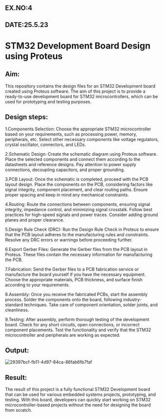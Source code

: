 ## EX.NO:4
## DATE:25.5.23

# STM32 Development Board Design using Proteus
## Aim:
This repository contains the design files for an STM32 Development board created using Proteus software. The aim of this project is to provide a ready-to-use development board for STM32 microcontrollers, which can be used for prototyping and testing purposes.
## Design steps:
1.Components Selection: Choose the appropriate STM32 microcontroller based on your requirements, such as processing power, memory, peripherals, etc. Select other necessary components like voltage regulators, crystal oscillator, connectors, and LEDs.

2.Schematic Design: Create the schematic diagram using Proteus software. Place the selected components and connect them according to the datasheets and reference designs. Pay attention to power supply connections, decoupling capacitors, and proper grounding.

3.PCB Layout: Once the schematic is completed, proceed with the PCB layout design. Place the components on the PCB, considering factors like signal integrity, component placement, and clear routing paths. Ensure proper spacing and keep in mind any mechanical constraints.

4.Routing: Route the connections between components, ensuring signal integrity, impedance control, and minimizing signal crosstalk. Follow best practices for high-speed signals and power traces. Consider adding ground planes and proper clearance.

5.Design Rule Check (DRC): Run the Design Rule Check in Proteus to ensure that the PCB layout adheres to the manufacturing rules and constraints. Resolve any DRC errors or warnings before proceeding further.

6.Export Gerber Files: Generate the Gerber files from the PCB layout in Proteus. These files contain the necessary information for manufacturing the PCB.

7.Fabrication: Send the Gerber files to a PCB fabrication service or manufacture the board yourself if you have the necessary equipment. Choose the appropriate materials, PCB thickness, and surface finish according to your requirements.

8.Assembly: Once you receive the fabricated PCBs, start the assembly process. Solder the components onto the board, following industry-standard techniques. Take care of component orientation, solder joints, and cleanliness.

9.Testing: After assembly, perform thorough testing of the development board. Check for any short circuits, open connections, or incorrect component placements. Test the functionality and verify that the STM32 microcontroller and peripherals are working as expected.
## Output:
![29397bcf-fb11-4d97-84ca-86fab6fb7faf](https://github.com/Prasannakumar019/stm32-dev-board/assets/75235090/7f6c5744-6f45-44d5-a1b4-8b1751bc9b8b)
## Result:
The result of this project is a fully functional STM32 Development board that can be used for various embedded systems projects, prototyping, and testing. With this board, developers can quickly start working on STM32 microcontroller-based projects without the need for designing the board from scratch.
